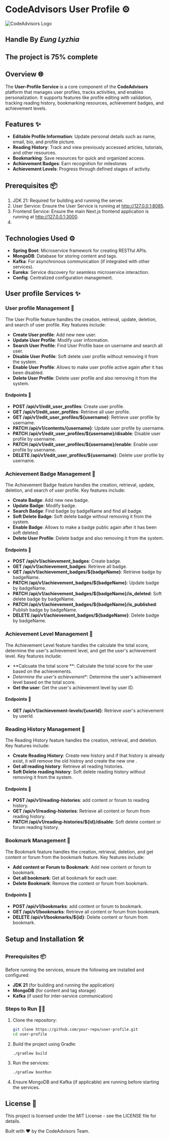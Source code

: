 # CodeAdvisors User Profile ⚙️

![CodeAdvisors Logo](http://167.172.78.79:8090/api/v1/files/preview?fileName=b5d01918-2824-48d7-83e0-fb557ce6bd73_2024-12-21T18-28-24.856529397.jpg)
## Handle By ***Eung Lyzhia***
## **The project is 75% complete**

## Overview 🌐
The **User-Profile Service** is a core component of the **CodeAdvisors**  platform that manages user profiles, tracks activities, and enables personalization. It supports features like profile editing with validation, tracking reading history, bookmarking resources, achievement badges, and achievement levels.

## Features ✨
- **Editable Profile Information**: Update personal details such as name, email, bio, and profile picture.
- **Reading History**: Track and view previously accessed articles, tutorials, and other resources.
- **Bookmarking**: Save resources for quick and organized access.
- **Achievement Badges**: Earn recognition for milestones
- **Achievement Levels**: Progress through defined stages of activity.

## Prerequisites 📦

1. JDK 21: Required for building and running the server.
2. User Service: Ensure the User Service is running at http://127.0.0.1:8085.
3. Frontend Service: Ensure the main Next.js frontend application is running at http://127.0.0.1:3000.
4. 
## Technologies Used ⚙️
- **Spring Boot**: Microservice framework for creating RESTful APIs.
- **MongoDB**: Database for storing content and tags.
- **Kafka**: For asynchronous communication (if integrated with other services).
- **Eureka**: Service discovery for seamless microservice interaction.
- **Config**: Centralized configuration management.

## User profile Services ✨

### User profile Management 👤
The User Profile feature handles the creation, retrieval, update, deletion, and search of user profile. Key features include:

- **Create User profile**: Add new new user.
- **Update User Profile**: Modify user information.
- **Search User Profile**: Find User Profile base on username and search all user.
- **Disable User Profile**: Soft delete user profile without removing it from the system.
- **Enable User Profile**: Allows to make user profile active again after it has been disabled.
- **Delete User Profile**: Delete user profile and also removing it from the system.

#### Endpoints 🚀

- **POST /api/v1/edit_user_profiles**: Create user profile.
- **GET /api/v1/edit_user_profiles**: Retrieve all user profile.
- **GET /api/v1/edit_user_profiles/${username}**: Retrieve user profile by username.
- **PATCH /api/v1/contents/{username}**: Update user profile by username.
- **PATCH /api/v1/edit_user_profiles/${username}/disable**: Disable user profile by username.
- **PATCH /api/v1/edit_user_profiles/${username}/enable**: Enable user profile by username.
- **DELETE /api/v1/edit_user_profiles/${username}**: Delete user profile by username.

### Achievement Badge Management 🌟
The Achievement Badge feature handles the creation, retrieval, update, deletion, and search of user profile. Key features include:

- **Create Badge**: Add new new badge.
- **Update Badge**: Modify badge.
- **Search Badge**: Find badge by badgeName and find all badge.
- **Soft Delete Badge**: Soft delete badge without removing it from the system.
- **Enable Badge**:  Allows to make a badge public again after it has been soft deleted.
- **Delete User Profile**: Delete badge and also removing it from the system.

#### Endpoints 🚀

- **POST /api/v1/achievement_badges**: Create badge.
- **GET /api/v1/achievement_badges**: Retrieve all badge.
- **GET /api/v1/achievement_badges/${badgeName}**: Retrieve badge by badgeName.
- **PATCH /api/v1/achievement_badges/${badgeName}**: Update badge by badgeName.
- **PATCH /api/v1/achievement_badges/${badgeName}/is_deleted**: Soft delete badge by badgeName.
- **PATCH /api/v1/achievement_badges/${badgeName}/is_published**: Publish badge by badgeName.
- **DELETE /api/v1/achievement_badges/${badgeName}**: Delete badge by badgeName.

### Achievement Level Management 👑
The Achievement Level feature handles the calculate the total score, determine the user's achievement level, and get the user's achievement level. Key features include:

- **Calcuate the total score **: Calculate the total score for the user based on the achievements.
- *Determine the user's achievement**: Determine the user's achievement level based on the total score.
- **Get the user**: Get the user's achievement level by user ID.

#### Endpoints 🚀

- **GET /api/v1/achievement-levels/{userId}**: Retrieve user's achievement by userId.

### Reading History Management 📖
The Reading History feature handles the creation, retrieval, and deletion. Key features include:

- **Create Reading History**: Create new history and if that history is already exist, it will remove the old histroy and create the new one .
- **Get all reading history**: Retrieve all reading histories.
- **Soft Delete reading history**: Soft delete reading history without removing it from the system.

#### Endpoints 🚀

- **POST /api/v1/reading-histories**: add content or forum to reading history.
- **GET /api/v1/reading-histories**: Retrieve all content or forum from reading history.
- **PATCH /api/v1/reading-histories/${id}/disable**: Soft delete content or forum reading history.

### Bookmark Management 🔖
The Bookmark feature handles the creation, retrieval, deletion, and get content or forum from the bookmark feature. Key features include:

- **Add content or Forum to Bookmark**: Add new content or forum to bookmark.
- **Get all bookmark**: Get all bookmark for each user.
- **Delete Bookmark**: Remove the content or forum from bookmark.

#### Endpoints 🚀

- **POST /api/v1/bookmarks**: add content or forum to bookmark.
- **GET /api/v1/bookmarks**: Retrieve all content or forum from bookmark.
- **DELETE /api/v1/bookmarks/${id}**: Delete content or forum from bookmark.

## Setup and Installation 🛠

### Prerequisites 📦
Before running the services, ensure the following are installed and configured:
- **JDK 21** (for building and running the application)
- **MongoDB** (for content and tag storage)
- **Kafka** (if used for inter-service communication)

### Steps to Run 🚶‍♂️

1. Clone the repository:
   ```bash
   git clone https://github.com/your-repo/user-profile.git
   cd user-profile
   ```

2. Build the project using Gradle:
   ```bash
   ./gradlew build
   ```

3. Run the services:
   ```bash
   ./gradlew bootRun
   ```

4. Ensure MongoDB and Kafka (if applicable) are running before starting the services.

## License 📜
This project is licensed under the MIT License - see the LICENSE file for details.


Built with ❤️ by the CodeAdvisors Team.
